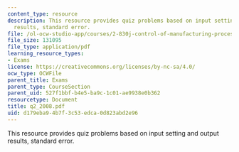 ```yaml
---
content_type: resource
description: This resource provides quiz problems based on input setting and output
  results, standard error.
file: /ol-ocw-studio-app/courses/2-830j-control-of-manufacturing-processes-sma-6303-spring-2008/d179eba94b7f3c53edca0d823abd2e96_q2_2008.pdf
file_size: 131095
file_type: application/pdf
learning_resource_types:
- Exams
license: https://creativecommons.org/licenses/by-nc-sa/4.0/
ocw_type: OCWFile
parent_title: Exams
parent_type: CourseSection
parent_uid: 527f1bbf-b4e5-ba9c-1c01-ae9938e0b362
resourcetype: Document
title: q2_2008.pdf
uid: d179eba9-4b7f-3c53-edca-0d823abd2e96
---
```

This resource provides quiz problems based on input setting and output results, standard error.